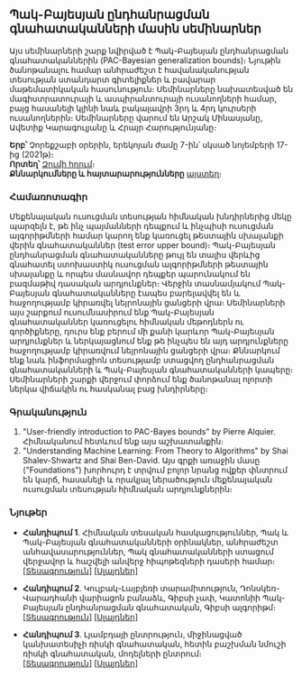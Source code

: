 ## Պակ-Բայեսյան ընդհանրացման գնահատականների մասին սեմինարներ

Այս սեմինարների շարք նվիրված է Պակ-Բայեսյան ընդհանրացման գնահատականներին (PAC-Bayesian generalization bounds)։ Նյութին ծանոթանալու համար անհրաժեշտ է հավանականության տեսության ստանդարտ գիտելիքներ և բավարար մաթեմատիկական հասունություն։ Սեմինարները նախատեսված են մագիստրատուրայի և ասպիրանտուրայի ուսանողների համար, բայց հասանելի կլինի նաև բակալավրի 3րդ և 4րդ կուրսերի ուսանողներին։ Սեմինարները վարում են Արշակ Մինասյանը, Ավետիք Կարագուլյանը և Հրայր Հարությունյանը։ 

**Երբ՝** Չորեքշաբի օրերին, երեկոյան ժամը 7-ին՝ սկսած նոյեմբերի 17-ից (2021թ)։  
**Որտեղ՝** [Զումի հղում](https://usc.zoom.us/j/95509747555?pwd=RVFsRTdJUzFpWkl5RHhyMkdVWHVjdz09)։  
**Քննարկումները և հայտարարությունները** [այստեղ](https://groups.google.com/g/ml-reading-group-yerevan)։

### Համառոտագիր
Մեքենայական ուսուցման տեսության հիմնական խնդիրներից մեկը պարզելն է, թե ինչ պայմանների դեպքում և ինչպիսի ուսուցման ալգորիթմների համար կարող ենք կառուցել թեստային սխալանքի վերին գնահատականներ (test error upper bound)։ Պակ-Բայեսյան ընդհանրացման գնահատականները թույլ են տալիս վերևից գնահատել ստոխաստիկ ուսուցման ալգորիթմների թեստային սխալանքը և որպես մասնավոր դեպքեր պարունակում են բազմաթիվ դասական արդյունքներ։ Վերջին տասնամյակում Պակ-Բայեսյան գնահատականները էապես բարելավվել են և հաջողությամբ կիրառվել նեյրոնային ցանցերի վրա։ Սեմինարների այս շարքում ուսումնասիրում ենք Պակ-Բայեսյան գնահատականներ կառուցելու հիմնական մեթոդներն ու գործիքները, դուրս ենք բերում մի քանի կարևոր Պակ-Բայեսյան արդյունքներ և ներկայացնում ենք թե ինչպես են այդ արդյունքները հաջողությամբ կիրառվում նեյրոնային ցանցերի վրա։ Քննարկում ենք նաև ինֆորմացիոն տեսությամբ ստացվող ընդհանրացման գնահատականների և Պակ-Բայեսյան գնահատականների կապերը։ Սեմինարների շարքի վերջում փորձում ենք ծանոթանալ ոլորտի ներկա վիճակին ու հասկանալ բաց խնդիրները։

### Գրականություն
1. "User-friendly introduction to PAC-Bayes bounds" by Pierre Alquier. Հիմնականում հետևում ենք այս աշխատանքին։
2. "Understanding Machine Learning: From Theory to Algorithms" by Shai Shalev-Shwartz and Shai Ben-David. Այս գրքի առաջին մասը ("Foundations") խորհուրդ է տրվում բոլոր նրանց ովքեր փնտրում են կարճ, հասանելի և որակյալ ներածություն մեքենայական ուսուցման տեսության հիմնական արդյունքներին։


### Նյութեր
* **Հանդիպում 1**. Հիմնական տեսական հասկացություններ, Պակ և Պակ-Բայեսյան գնահատականների օրինակներ, անհրաժեշտ անհավասարություններ, Պակ գնահատականների ստացում վերջավոր և հաշվելի անվերջ հիպոթեզների դասերի համար։   
 [\[Տեսագրություն\]](https://youtu.be/s5iSXkIQsTU) \[[Սլայդներ\]](https://www.slideshare.net/HrayrHarutyunyan/pacbayesiangeneralizationboundsseminar1)

* **Հանդիպում 2**. Կուլբակ-Լայբլեռի տարամիտություն, Դոնսկեռ-Վարադհանի վարիացոն բանաձև, Գիբսի չափ, Կատոնիի Պակ-Բայեսյան ընդհանրացման գնահատական, Գիբսի ալգորիթմ։  
  [\[Տեսագրություն\]](https://youtu.be/5dF143y-_1s) \[[Սլայդներ\]](https://www.slideshare.net/HrayrHarutyunyan/pacbayesiangeneralizationboundsseminar2)

* **Հանդիպում 3**. Լյամբդայի ընտրություն, միջինացված կանխատեսիչի ռիսկի գնահատական, հետին բաշխման նմուշի ռիսկի գնահատական, մոդելների ընտրում։  
  [\[Տեսագրություն\]](https://youtu.be/4po0hgjLQz8) \[[Սլայդներ\]](https://www.slideshare.net/HrayrHarutyunyan/pacbayesiangeneralizationboundsseminar3)
